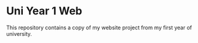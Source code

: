 # Uni Year 1 Web
This repository contains a copy of my website project from my first year of university.
